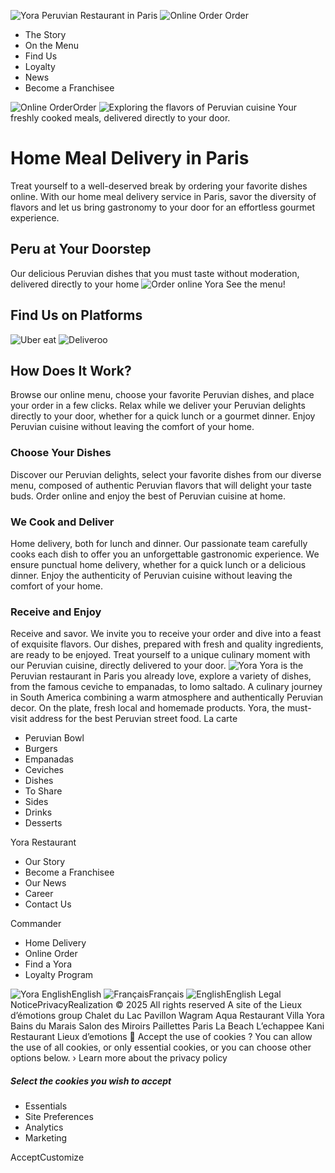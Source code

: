 ![Yora Peruvian Restaurant in Paris](https://www.yora.fr/assets/img/logo/logo_white.png) ![Online Order](https://www.yora.fr/assets/img/logo/yora_dark.svg) Order
  * The Story
  * On the Menu
  * Find Us
  * Loyalty
  * News
  * Become a Franchisee


![Online Order](https://www.yora.fr/assets/img/logo/yora_dark.svg)Order
![Exploring the flavors of Peruvian cuisine](https://www.yora.fr/assets/img/delivery.png)
Your freshly cooked meals, delivered directly to your door.
# Home Meal Delivery in Paris
Treat yourself to a well-deserved break by ordering your favorite dishes online. With our home meal delivery service in Paris, savor the diversity of flavors and let us bring gastronomy to your door for an effortless gourmet experience.
## Peru at Your Doorstep
Our delicious Peruvian dishes that you must taste without moderation, delivered directly to your home
![Order online Yora](https://www.yora.fr/assets/img/logo/yora.svg) See the menu!
## Find Us on Platforms
![Uber eat](https://www.yora.fr/assets/img/partners/uber_eat.svg)
![Deliveroo](https://www.yora.fr/assets/img/partners/deliveroo.svg)
## How Does It Work?
Browse our online menu, choose your favorite Peruvian dishes, and place your order in a few clicks. Relax while we deliver your Peruvian delights directly to your door, whether for a quick lunch or a gourmet dinner. Enjoy Peruvian cuisine without leaving the comfort of your home.
### Choose Your Dishes
Discover our Peruvian delights, select your favorite dishes from our diverse menu, composed of authentic Peruvian flavors that will delight your taste buds. Order online and enjoy the best of Peruvian cuisine at home.
### We Cook and Deliver
Home delivery, both for lunch and dinner. Our passionate team carefully cooks each dish to offer you an unforgettable gastronomic experience. We ensure punctual home delivery, whether for a quick lunch or a delicious dinner. Enjoy the authenticity of Peruvian cuisine without leaving the comfort of your home.
### Receive and Enjoy
Receive and savor. We invite you to receive your order and dive into a feast of exquisite flavors. Our dishes, prepared with fresh and quality ingredients, are ready to be enjoyed. Treat yourself to a unique culinary moment with our Peruvian cuisine, directly delivered to your door.
![Yora](https://www.yora.fr/assets/img/logo/logo.png)
Yora is the Peruvian restaurant in Paris you already love, explore a variety of dishes, from the famous ceviche to empanadas, to lomo saltado. A culinary journey in South America combining a warm atmosphere and authentically Peruvian decor. On the plate, fresh local and homemade products. Yora, the must-visit address for the best Peruvian street food.
La carte
  * Peruvian Bowl
  * Burgers
  * Empanadas
  * Ceviches
  * Dishes
  * To Share
  * Sides
  * Drinks
  * Desserts


Yora Restaurant
  * Our Story
  * Become a Franchisee
  * Our News
  * Career
  * Contact Us


Commander
  * Home Delivery
  * Online Order
  * Find a Yora
  * Loyalty Program


![Yora English](https://www.yora.fr/assets/img/flags/en.png)English
![Français](https://www.yora.fr/assets/img/flags/fr.png)Français ![English](https://www.yora.fr/assets/img/flags/en.png)English
Legal NoticePrivacyRealization
© 2025 All rights reserved
A site of the Lieux d’émotions group
Chalet du Lac Pavillon Wagram Aqua Restaurant Villa Yora Bains du Marais Salon des Miroirs Paillettes Paris La Beach L’echappee Kani Restaurant Lieux d’emotions
🍪 Accept the use of cookies ?
You can allow the use of all cookies, or only essential cookies, or you can choose other options below. › Learn more about the privacy policy
##### Select the cookies you wish to accept
  * Essentials
  * Site Preferences
  * Analytics
  * Marketing


AcceptCustomize
